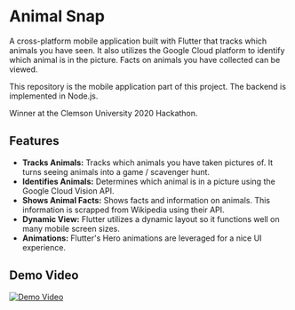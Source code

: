 # Animal Snap

A cross-platform mobile application built with Flutter that tracks which animals you have seen. It also utilizes the Google Cloud platform to identify which animal is in the picture. Facts on animals you have collected can be viewed.

This repository is the mobile application part of this project. The backend is implemented in Node.js.

Winner at the Clemson University 2020 Hackathon. 

## Features
- **Tracks Animals:** Tracks which animals you have taken pictures of. It turns seeing animals into a game / scavenger hunt.
- **Identifies Animals:** Determines which animal is in a picture using the Google Cloud Vision API.
- **Shows Animal Facts:** Shows facts and information on animals. This information is scrapped from Wikipedia using their API.
- **Dynamic View:** Flutter utilizes a dynamic layout so it functions well on many mobile screen sizes.
- **Animations:** Flutter's Hero animations are leveraged for a nice UI experience.



## Demo Video
[![Demo Video](https://img.youtube.com/vi/jmMG1wzYb7s/hqdefault.jpg)](https://www.youtube.com/watch?v=jmMG1wzYb7s)
